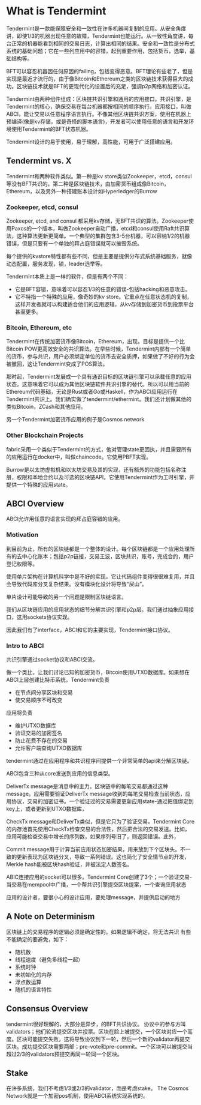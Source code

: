 # What is Tendermint

Tendermint是一款能保障安全和一致性在许多机器间复制的应用。从安全角度讲，即使1/3的机器出现任意的故障，Tendermint也能运行。从一致性角度讲，每台正常的机器能看到相同的交易日志，计算出相同的结果。安全和一致性是分布式系统的基础问题；它在一些列应用中的容错，起到重要作用，包括货币，选举，基础结构等。

BFT可以容忍机器因任何原因的failing，包括变得恶意。BFT理论有些老了，但是实现是最近才流行的，由于像Bitcoin和Ethereum之类的区块链技术获得巨大的成功。区块链技术就是BFT的更现代化的设置后的充足，强调p2p网络和加密认证。

Tendermint由两种组件组成：区块链共识引擎和通用的应用接口。共识引擎，是Tendermint的核心，确保交易在每台机器都按相同的顺序执行。应用接口，叫做ABCI，能让交易以任意程序语言执行。不像其他区块链共识方案，使用在机器上预编译(像是kv存储，或是奇怪的脚本语言)，开发者可以使用任意的语言和开发环境使用Tendermint的BFT状态机器。

Tendermint设计的易于使用，易于理解，高性能，可用于广泛搭建应用。

## Tendermint vs. X

Tendermint和两种软件类似。第一种是kv store类似Zookeeper，etcd，consul等没有BFT共识的。第二种是区块链技术，由加密货币组成像Bitcoin，Ethereum，以及另外一种搭建账本设计如Hyperledger的Burrow

### Zookeeper, etcd, consul

Zookeeper, etcd, and consul 都采用kv存储，无BFT共识的算法。Zookeeper使用Paxos的一个版本，叫做Zookeeper自动广播，etcd和consul使用Raft共识算法，这种算法更新更简单。一个典型的集群包含3-5台机器，可以容纳1/2的机器错误，但是只要有一个单独的拜占庭错误就可以摧毁系统。

每个提供的kvstore特性都有些不同，但是主要是提供分布式系统基础服务，就像动态配置，服务发现，锁，leader选举等。

Tendermint本质上是一样的软件，但是有两个不同：

- 它是BFT容错，意味着可以容忍1/3的任意的错误-包括hacking和恶意攻击。
- 它不特指一个特殊的应用，像奇妙的kv store。它重点在任意状态机的复制，这样开发者就可以构建适合他们的应用逻辑，从kv存储到加密货币到投票平台甚至更多。

### Bitcoin, Ethereum, etc

Tendermint在传统加密货币像Bitcoin，Ethereum，出现。目标是提供一个比Bitcoin POW更高效安全的共识算法。在早些时候，Tendermint内部有一个简单的货币，参与共识，用户必须绑定单位的货币去安全质押，如果做了不好的行为会被撤回，这让Tendermint变成了POS算法。

那时起，Tendermint发展成一个具有通识目标的区块链引擎可以承载任意的应用状态。这意味着它可以成为其他区块链软件共识引擎的替代。所以可以用当前的Ethereum代码基础，无论是Rust或者Go或Haskell，作为ABCI应用运行在Tendermint共识上。我们确实做了tendermint/ethermint。我们还计划做其他的类似Bitcoin，ZCash和其他应用。

另一个Tendermint加密货币应用的例子是Cosmos network

### Other Blockchain Projects

fabric采用一个类似于Tendermint的方式，他对管理state更固执，并且需要所有的应用运行在docker中，叫做chaincode。它使用PBFT实现。

Burrow是以太坊虚拟机和以太坊交易及其的实现，还有额外的功能包括名称注册，权限和本地合约以及可选的区块链API。它使用Tendermint作为工时引擎，并提供一个特殊的应用state。

## ABCI Overview

ABCI允许用任意的语言实现的拜占庭容错的应用。

### Motivation

到目前为止，所有的区块链都是一个整体的设计。每个区块链都是一个应用处理所有的去中心化账本；包括p2p链接，交易王波，区块共识，账号，完成合约，用户登记权限等。

使用单片架构在计算机科学中是不好的实现。它让代码组件变得很很难复用，并且会导致代码库分叉复杂结果。没有模块化设计将导致“屎山”。

单片设计可能导致的另一个问题是限制区块链语言。

我们从区块链应用的应用状态的细节分解共识引擎和p2p层。我们通过抽象应用接口，这用socketx协议实现。

因此我们有了interface，ABCI和它的主要实现，Tendermint接口协议。

### Intro to ABCI

共识引擎通过socket协议和ABCI交流。

做一个类比，让我们讨论已知的加密货币，Bitcoin使用UTXO数据库。如果想在ABCI上层创建比特币系统，Tendermint负责

- 在节点间分享区块和交易
- 使交易顺序不可改变

应用将负责

- 维护UTXO数据库
- 验证交易的加密签名
- 防止花费不存在的交易
- 允许客户端查询UTXO数据库

tendermint通过在应用程序和共识程序间提供一个非常简单的api来分解区块链。

ABCI包含三种从core发送到应用的信息类型。

DeliverTx message是消息中的主力。区块链中的每笔交易都通过这种message。应用需要验证DeliverTx message收到的每笔交易检查当前状态，应用协议，交易的加密证书。一个验证过的交易需要更新应用state-通过把值绑定到key上，或者更新到UTXO数据库，

CheckTx message和DeliverTx类似，但是它只为了验证交易。Tendermint Core的内存池首先使用CheckTx检查交易的合法性，然后把合法的交易发送。比如，应用可能检查交易中增长的序列数，如果序列号旧了，则返回错误。此外，

Commit message用于计算当前应用状态加密结果，用来放到下个区块头。不一致的更新表现为区块链分叉，导致一系列错误。这也简化了安全情节点的开发，Merkle hash能被区块hash验证，并被法定人数签名。

ABIC连接应用的socket可以很多。Tendermint Core创建了3个；一个验证交易-当交易在mempool中广播，一个帮共识引擎提交区块提案，一个查询应用状态

应用的设计者，要很小心的设计应用，要处理message，并提供启动的地方

## A Note on Determinism
区块链上的交易程序的逻辑必须是确定性的。如果逻辑不确定，将无法共识
有些不能确定的要避免，如下：

- 随机数
- 线程速度（避免多线程一起）
- 系统时钟
- 未初始化的内存
- 浮点数运算
- 随机的语言特性

## Consensus Overview
tendermint很好理解的，大部分是异步，的BFT共识协议。
协议中的参与方叫validators；他们轮流提交区块并投票。区块在脸上被提交，一个区块对应一个高度。区块可能提交失败，这将导致协议到下一轮，然后一个新的validator再提交区块。成功提交区块需要两部；pre-vote和pre-commit。一个区块可以被提交当超过2/3的validators预提交再同一轮同一个区块。

## Stake
在许多系统，我们不考虑1/3或2/3的validator，而是考虑stake。
The Cosmos Network就是一个加密pos机制，使用ABCI系统实现系统的。





















